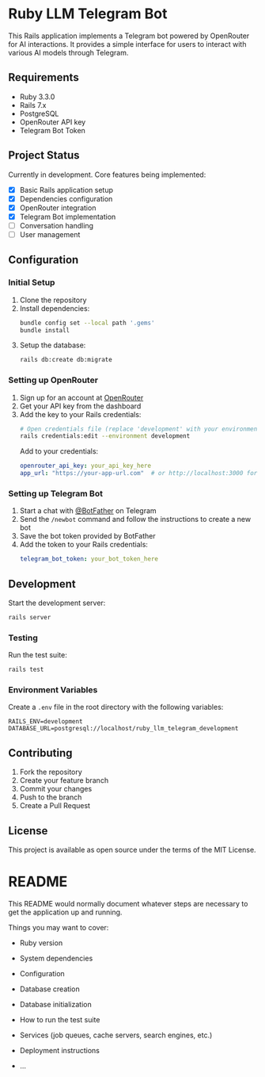 # Ruby LLM Telegram Bot

This Rails application implements a Telegram bot powered by OpenRouter for AI interactions. It provides a simple interface for users to interact with various AI models through Telegram.

## Requirements

* Ruby 3.3.0
* Rails 7.x
* PostgreSQL
* OpenRouter API key
* Telegram Bot Token

## Project Status

Currently in development. Core features being implemented:
- [x] Basic Rails application setup
- [x] Dependencies configuration
- [x] OpenRouter integration
- [x] Telegram Bot implementation
- [ ] Conversation handling
- [ ] User management

## Configuration

### Initial Setup

1. Clone the repository
2. Install dependencies:
   ```bash
   bundle config set --local path '.gems'
   bundle install
   ```
3. Setup the database:
   ```bash
   rails db:create db:migrate
   ```

### Setting up OpenRouter

1. Sign up for an account at [OpenRouter](https://openrouter.ai/settings/keys)
2. Get your API key from the dashboard
3. Add the key to your Rails credentials:
   ```bash
   # Open credentials file (replace 'development' with your environment)
   rails credentials:edit --environment development
   ```
   Add to your credentials:
   ```yaml
   openrouter_api_key: your_api_key_here
   app_url: "https://your-app-url.com"  # or http://localhost:3000 for development
   ```

### Setting up Telegram Bot

1. Start a chat with [@BotFather](https://t.me/botfather) on Telegram
2. Send the `/newbot` command and follow the instructions to create a new bot
3. Save the bot token provided by BotFather
4. Add the token to your Rails credentials:
   ```yaml
   telegram_bot_token: your_bot_token_here
   ```

## Development

Start the development server:
```bash
rails server
```

### Testing

Run the test suite:
```bash
rails test
```

### Environment Variables

Create a `.env` file in the root directory with the following variables:
```
RAILS_ENV=development
DATABASE_URL=postgresql://localhost/ruby_llm_telegram_development
```

## Contributing

1. Fork the repository
2. Create your feature branch
3. Commit your changes
4. Push to the branch
5. Create a Pull Request

## License

This project is available as open source under the terms of the MIT License.

# README

This README would normally document whatever steps are necessary to get the
application up and running.

Things you may want to cover:

* Ruby version

* System dependencies

* Configuration

* Database creation

* Database initialization

* How to run the test suite

* Services (job queues, cache servers, search engines, etc.)

* Deployment instructions

* ...
